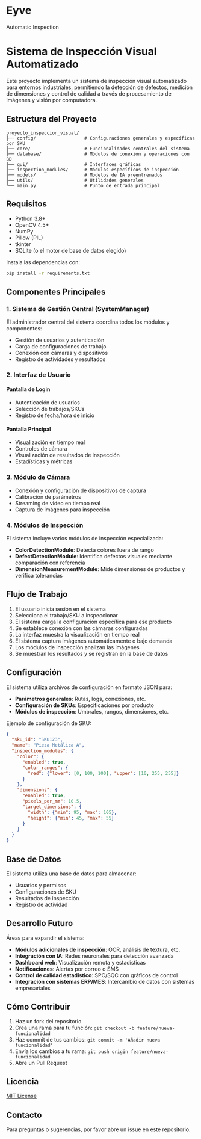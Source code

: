 # Eyve
Automatic Inspection
# Sistema de Inspección Visual Automatizado

Este proyecto implementa un sistema de inspección visual automatizado para entornos industriales, permitiendo la detección de defectos, medición de dimensiones y control de calidad a través de procesamiento de imágenes y visión por computadora.

## Estructura del Proyecto

```
proyecto_inspeccion_visual/
├── config/                  # Configuraciones generales y específicas por SKU
├── core/                    # Funcionalidades centrales del sistema
├── database/                # Módulos de conexión y operaciones con BD
├── gui/                     # Interfaces gráficas
├── inspection_modules/      # Módulos específicos de inspección
├── models/                  # Modelos de IA preentrenados
├── utils/                   # Utilidades generales
└── main.py                  # Punto de entrada principal
```

## Requisitos

- Python 3.8+
- OpenCV 4.5+
- NumPy
- Pillow (PIL)
- tkinter
- SQLite (o el motor de base de datos elegido)

Instala las dependencias con:

```bash
pip install -r requirements.txt
```

## Componentes Principales

### 1. Sistema de Gestión Central (SystemManager)

El administrador central del sistema coordina todos los módulos y componentes:

- Gestión de usuarios y autenticación
- Carga de configuraciones de trabajo
- Conexión con cámaras y dispositivos
- Registro de actividades y resultados

### 2. Interfaz de Usuario

#### Pantalla de Login
- Autenticación de usuarios
- Selección de trabajos/SKUs
- Registro de fecha/hora de inicio

#### Pantalla Principal
- Visualización en tiempo real
- Controles de cámara
- Visualización de resultados de inspección
- Estadísticas y métricas

### 3. Módulo de Cámara

- Conexión y configuración de dispositivos de captura
- Calibración de parámetros
- Streaming de video en tiempo real
- Captura de imágenes para inspección

### 4. Módulos de Inspección

El sistema incluye varios módulos de inspección especializada:

- **ColorDetectionModule**: Detecta colores fuera de rango
- **DefectDetectionModule**: Identifica defectos visuales mediante comparación con referencia
- **DimensionMeasurementModule**: Mide dimensiones de productos y verifica tolerancias

## Flujo de Trabajo

1. El usuario inicia sesión en el sistema
2. Selecciona el trabajo/SKU a inspeccionar
3. El sistema carga la configuración específica para ese producto
4. Se establece conexión con las cámaras configuradas
5. La interfaz muestra la visualización en tiempo real
6. El sistema captura imágenes automáticamente o bajo demanda
7. Los módulos de inspección analizan las imágenes
8. Se muestran los resultados y se registran en la base de datos

## Configuración

El sistema utiliza archivos de configuración en formato JSON para:

- **Parámetros generales**: Rutas, logs, conexiones, etc.
- **Configuración de SKUs**: Especificaciones por producto
- **Módulos de inspección**: Umbrales, rangos, dimensiones, etc.

Ejemplo de configuración de SKU:

```json
{
  "sku_id": "SKU123",
  "name": "Pieza Metálica A",
  "inspection_modules": {
    "color": {
      "enabled": true,
      "color_ranges": {
        "red": {"lower": [0, 100, 100], "upper": [10, 255, 255]}
      }
    },
    "dimensions": {
      "enabled": true,
      "pixels_per_mm": 10.5,
      "target_dimensions": {
        "width": {"min": 95, "max": 105},
        "height": {"min": 45, "max": 55}
      }
    }
  }
}
```

## Base de Datos

El sistema utiliza una base de datos para almacenar:

- Usuarios y permisos
- Configuraciones de SKU
- Resultados de inspección
- Registro de actividad

## Desarrollo Futuro

Áreas para expandir el sistema:

- **Módulos adicionales de inspección**: OCR, análisis de textura, etc.
- **Integración con IA**: Redes neuronales para detección avanzada
- **Dashboard web**: Visualización remota y estadísticas
- **Notificaciones**: Alertas por correo o SMS
- **Control de calidad estadístico**: SPC/SQC con gráficos de control
- **Integración con sistemas ERP/MES**: Intercambio de datos con sistemas empresariales

## Cómo Contribuir

1. Haz un fork del repositorio
2. Crea una rama para tu función: `git checkout -b feature/nueva-funcionalidad`
3. Haz commit de tus cambios: `git commit -m 'Añadir nueva funcionalidad'`
4. Envía los cambios a tu rama: `git push origin feature/nueva-funcionalidad`
5. Abre un Pull Request

## Licencia

[MIT License](LICENSE)

## Contacto

Para preguntas o sugerencias, por favor abre un issue en este repositorio.
